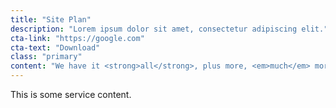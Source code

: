 ```yaml
---
title: "Site Plan"
description: "Lorem ipsum dolor sit amet, consectetur adipiscing elit."
cta-link: "https://google.com"
cta-text: "Download"
class: "primary" 
content: "We have it <strong>all</strong>, plus more, <em>much</em> more"
---
```


This is some service content.